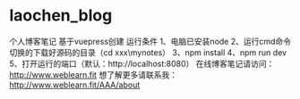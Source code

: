 # laochen_blog
个人博客笔记
基于vuepress创建
运行条件
1、电脑已安装node
2、运行cmd命令
切换的下载好源码的目录（cd xxx\mynotes）
3、npm install
4、npm run dev
5、打开运行的端口（默认：http://localhost:8080）
在线博客笔记请访问：http://www.weblearn.fit
想了解更多请联系我：http://www.weblearn.fit/AAA/about
